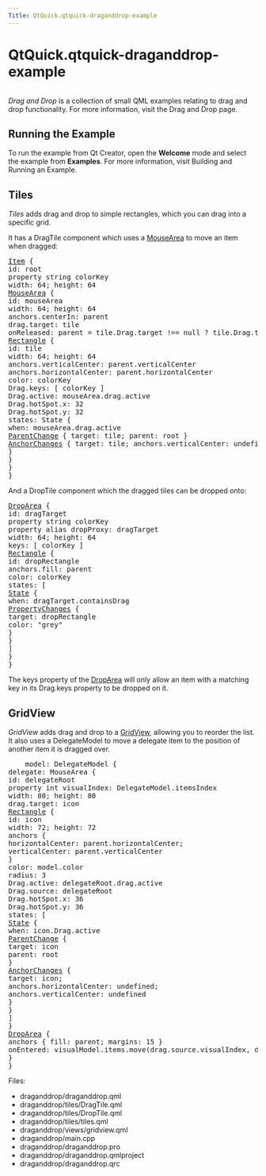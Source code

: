 ```yaml
---
Title: QtQuick.qtquick-draganddrop-example
---
```


# QtQuick.qtquick-draganddrop-example

<span class="subtitle"></span>
<!-- $$$draganddrop-description -->
<p class="centerAlign"><img src="https://developer.ubuntu.com/static/devportal_uploaded/bb99c547-7311-43fc-9f08-12460ee0e97b-../qtquick-draganddrop-example/images/qml-draganddrop-example.png" alt="" /></p><p><i>Drag and Drop</i> is a collection of small QML examples relating to drag and drop functionality. For more information, visit the Drag and Drop page.</p>
<h2 id="running-the-example">Running the Example</h2>
<p>To run the example from Qt Creator, open the <b>Welcome</b> mode and select the example from <b>Examples</b>. For more information, visit Building and Running an Example.</p>
<h2 id="tiles">Tiles</h2>
<p><i>Tiles</i> adds drag and drop to simple rectangles, which you can drag into a specific grid.</p>
<p>It has a DragTile component which uses a <a href="QtQuick.MouseArea.md">MouseArea</a> to move an item when dragged:</p>
<pre class="qml"><span class="type"><a href="QtQuick.Item.md">Item</a></span> {
<span class="name">id</span>: <span class="name">root</span>
property <span class="type">string</span> <span class="name">colorKey</span>
<span class="name">width</span>: <span class="number">64</span>; <span class="name">height</span>: <span class="number">64</span>
<span class="type"><a href="QtQuick.MouseArea.md">MouseArea</a></span> {
<span class="name">id</span>: <span class="name">mouseArea</span>
<span class="name">width</span>: <span class="number">64</span>; <span class="name">height</span>: <span class="number">64</span>
<span class="name">anchors</span>.centerIn: <span class="name">parent</span>
<span class="name">drag</span>.target: <span class="name">tile</span>
<span class="name">onReleased</span>: <span class="name">parent</span> <span class="operator">=</span> <span class="name">tile</span>.<span class="name">Drag</span>.<span class="name">target</span> <span class="operator">!==</span> <span class="number">null</span> ? <span class="name">tile</span>.<span class="name">Drag</span>.<span class="name">target</span> : <span class="name">root</span>
<span class="type"><a href="QtQuick.Rectangle.md">Rectangle</a></span> {
<span class="name">id</span>: <span class="name">tile</span>
<span class="name">width</span>: <span class="number">64</span>; <span class="name">height</span>: <span class="number">64</span>
<span class="name">anchors</span>.verticalCenter: <span class="name">parent</span>.<span class="name">verticalCenter</span>
<span class="name">anchors</span>.horizontalCenter: <span class="name">parent</span>.<span class="name">horizontalCenter</span>
<span class="name">color</span>: <span class="name">colorKey</span>
<span class="name">Drag</span>.keys: [ <span class="name">colorKey</span> ]
<span class="name">Drag</span>.active: <span class="name">mouseArea</span>.<span class="name">drag</span>.<span class="name">active</span>
<span class="name">Drag</span>.hotSpot.x: <span class="number">32</span>
<span class="name">Drag</span>.hotSpot.y: <span class="number">32</span>
<span class="name">states</span>: <span class="name">State</span> {
<span class="name">when</span>: <span class="name">mouseArea</span>.<span class="name">drag</span>.<span class="name">active</span>
<span class="type"><a href="QtQuick.ParentChange.md">ParentChange</a></span> { <span class="name">target</span>: <span class="name">tile</span>; <span class="name">parent</span>: <span class="name">root</span> }
<span class="type"><a href="QtQuick.AnchorChanges.md">AnchorChanges</a></span> { <span class="name">target</span>: <span class="name">tile</span>; <span class="name">anchors</span>.verticalCenter: <span class="name">undefined</span>; <span class="name">anchors</span>.horizontalCenter: <span class="name">undefined</span> }
}
}
}
}</pre>
<p>And a DropTile component which the dragged tiles can be dropped onto:</p>
<pre class="qml"><span class="type"><a href="QtQuick.DropArea.md">DropArea</a></span> {
<span class="name">id</span>: <span class="name">dragTarget</span>
property <span class="type">string</span> <span class="name">colorKey</span>
property <span class="type">alias</span> <span class="name">dropProxy</span>: <span class="name">dragTarget</span>
<span class="name">width</span>: <span class="number">64</span>; <span class="name">height</span>: <span class="number">64</span>
<span class="name">keys</span>: [ <span class="name">colorKey</span> ]
<span class="type"><a href="QtQuick.Rectangle.md">Rectangle</a></span> {
<span class="name">id</span>: <span class="name">dropRectangle</span>
<span class="name">anchors</span>.fill: <span class="name">parent</span>
<span class="name">color</span>: <span class="name">colorKey</span>
<span class="name">states</span>: [
<span class="type"><a href="QtQuick.State.md">State</a></span> {
<span class="name">when</span>: <span class="name">dragTarget</span>.<span class="name">containsDrag</span>
<span class="type"><a href="QtQuick.PropertyChanges.md">PropertyChanges</a></span> {
<span class="name">target</span>: <span class="name">dropRectangle</span>
<span class="name">color</span>: <span class="string">&quot;grey&quot;</span>
}
}
]
}
}</pre>
<p>The keys property of the <a href="QtQuick.DropArea.md">DropArea</a> will only allow an item with a matching key in its Drag.keys property to be dropped on it.</p>
<h2 id="gridview">GridView</h2>
<p><i>GridView</i> adds drag and drop to a <a href="https://developer.ubuntu.comapps/qml/sdk-15.04.4/QtQuick.draganddrop/#gridview">GridView</a>, allowing you to reorder the list. It also uses a DelegateModel to move a delegate item to the position of another item it is dragged over.</p>
<pre class="qml">    <span class="name">model</span>: <span class="name">DelegateModel</span> {
<span class="name">delegate</span>: <span class="name">MouseArea</span> {
<span class="name">id</span>: <span class="name">delegateRoot</span>
property <span class="type">int</span> <span class="name">visualIndex</span>: <span class="name">DelegateModel</span>.<span class="name">itemsIndex</span>
<span class="name">width</span>: <span class="number">80</span>; <span class="name">height</span>: <span class="number">80</span>
<span class="name">drag</span>.target: <span class="name">icon</span>
<span class="type"><a href="QtQuick.Rectangle.md">Rectangle</a></span> {
<span class="name">id</span>: <span class="name">icon</span>
<span class="name">width</span>: <span class="number">72</span>; <span class="name">height</span>: <span class="number">72</span>
<span class="type">anchors</span> {
<span class="name">horizontalCenter</span>: <span class="name">parent</span>.<span class="name">horizontalCenter</span>;
<span class="name">verticalCenter</span>: <span class="name">parent</span>.<span class="name">verticalCenter</span>
}
<span class="name">color</span>: <span class="name">model</span>.<span class="name">color</span>
<span class="name">radius</span>: <span class="number">3</span>
<span class="name">Drag</span>.active: <span class="name">delegateRoot</span>.<span class="name">drag</span>.<span class="name">active</span>
<span class="name">Drag</span>.source: <span class="name">delegateRoot</span>
<span class="name">Drag</span>.hotSpot.x: <span class="number">36</span>
<span class="name">Drag</span>.hotSpot.y: <span class="number">36</span>
<span class="name">states</span>: [
<span class="type"><a href="QtQuick.State.md">State</a></span> {
<span class="name">when</span>: <span class="name">icon</span>.<span class="name">Drag</span>.<span class="name">active</span>
<span class="type"><a href="QtQuick.ParentChange.md">ParentChange</a></span> {
<span class="name">target</span>: <span class="name">icon</span>
<span class="name">parent</span>: <span class="name">root</span>
}
<span class="type"><a href="QtQuick.AnchorChanges.md">AnchorChanges</a></span> {
<span class="name">target</span>: <span class="name">icon</span>;
<span class="name">anchors</span>.horizontalCenter: <span class="name">undefined</span>;
<span class="name">anchors</span>.verticalCenter: <span class="name">undefined</span>
}
}
]
}
<span class="type"><a href="QtQuick.DropArea.md">DropArea</a></span> {
<span class="type">anchors</span> { <span class="name">fill</span>: <span class="name">parent</span>; <span class="name">margins</span>: <span class="number">15</span> }
<span class="name">onEntered</span>: <span class="name">visualModel</span>.<span class="name">items</span>.<span class="name">move</span>(<span class="name">drag</span>.<span class="name">source</span>.<span class="name">visualIndex</span>, <span class="name">delegateRoot</span>.<span class="name">visualIndex</span>)
}
}</pre>
<p>Files:</p>
<ul>
<li>draganddrop/draganddrop.qml</li>
<li>draganddrop/tiles/DragTile.qml</li>
<li>draganddrop/tiles/DropTile.qml</li>
<li>draganddrop/tiles/tiles.qml</li>
<li>draganddrop/views/gridview.qml</li>
<li>draganddrop/main.cpp</li>
<li>draganddrop/draganddrop.pro</li>
<li>draganddrop/draganddrop.qmlproject</li>
<li>draganddrop/draganddrop.qrc</li>
</ul>
<!-- @@@draganddrop -->
